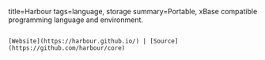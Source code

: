 title=Harbour
tags=language, storage
summary=Portable, xBase compatible programming language and environment.
~~~~~~

[Website](https://harbour.github.io/) | [Source](https://github.com/harbour/core)

